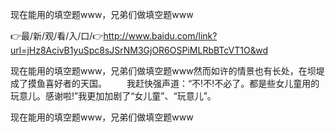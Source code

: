 现在能用的填空题www，兄弟们做填空题www

👉最/新/观/看/入/口/👉http://www.baidu.com/link?url=jHz8AcivB1yuSpc8sJSrNM3GjOR6OSPiMLRbBTcVT1O&wd

现在能用的填空题www，兄弟们做填空题www然而如许的情景也有长处，在坝堤成了摸鱼喜好者的天国。
　　我赶快强声道：“不!不!不必了。都是些女儿童用的玩意儿。感谢啦!”我更加加剧了“女儿童”、“玩意儿”。


现在能用的填空题www，兄弟们做填空题www
